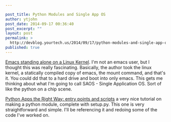 ```yaml
---

post_title: Python Modules and Single App OS
author: ytjohn
post_date: 2014-09-17 00:36:40
post_excerpt: ""
layout: post
permalink: >
  http://devblog.yourtech.us/2014/09/17/python-modules-and-single-app-os-2/
published: true
---
```

<a href="http://www.informatimago.com/linux/emacs-on-user-mode-linux.html?repost">Emacs standing alone on a Linux Kernel</a>. I'm not an emacs user, but I thought this was really fascinating. Basically, the author took the linux kernel, a statically compiled copy of emacs, the mount command, and that's it. You could dd that to a hard drive and boot into only emacs. This gets me thinking about what I'm going to call SAOS - Single Application OS. Sort of like the python on a chip scene.

<a href="http://chriswarrick.com/blog/2014/09/15/python-apps-the-right-way-entry_points-and-scripts/">Python Apps the Right Way: entry points and scripts</a> a very nice tutorial on making a python module, complete with setup.py. This one is very straightforward and simple. I'll be referencing it and redoing some of the code I've worked on.
